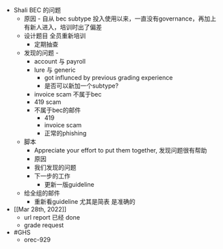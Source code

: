 - Shali BEC 的问题
	- 原因 - 自从 bec subtype 投入使用以来，一直没有governance，再加上有新人进入，培训时出了偏差
	- 设计题目 全员重新培训
		- 定期抽查
	- 发现的问题 -
		- account 与 payroll
		- lure 与 generic
			- got influnced by previous grading experience
			- 是否可以新加一个subtype?
		- invoice scam 不属于bec
		- 419 scam
		- 不属于bec的邮件
			- 419
			- invoice scam
			- 正常的phishing
	- 脚本
		- Appreciate your effort to put them together, 发现问题很有帮助
		- 原因
		- 我们发现的问题
		- 下一步的工作
			- 更新一版guideline
	- 给全组的邮件
		- 重新看guideline 尤其是简表 是准确的
- [[Mar 28th, 2022]]
	- url report 已经 done
	- grade request
- #GHS
	- orec-929